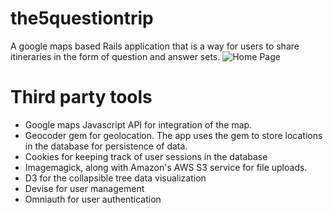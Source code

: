# the5questiontrip
A google maps based Rails application that is a way for users to share itineraries in the form
of question and answer sets.
![Home Page]('http://www.filedropper.com/homepage_2')






# Third party tools
* Google maps Javascript API for integration of the map.
* Geocoder gem for geolocation. The app uses the gem to store locations in the database for
persistence of data.
* Cookies for keeping track of user sessions in the database
* Imagemagick, along with Amazon's AWS S3 service for file uploads.
* D3 for the collapsible tree data visualization
* Devise for user management
* Omniauth for user authentication



